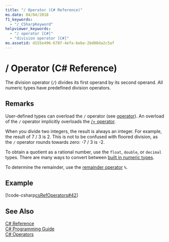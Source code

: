 ```yaml
---
title: "/ Operator (C# Reference)"
ms.date: 04/04/2018
f1_keywords: 
  - "/_CSharpKeyword"
helpviewer_keywords: 
  - "/ operator [C#]"
  - "division operator [C#]"
ms.assetid: d155e496-678f-4efa-bebe-2bd08da2c5af
---
```

# / Operator (C# Reference)
The division operator (`/`) divides its first operand by its second operand. All numeric types have predefined division operators.
  
## Remarks  
 User-defined types can overload the `/` operator (see [operator](../../../csharp/language-reference/keywords/operator.md)). An overload of the `/` operator implicitly overloads the [/= operator](division-assignment-operator.md).  
  
 When you divide two integers, the result is always an integer. For example, the result of 7 / 3 is 2. This is not to be confused with floored division, as the `/` operator rounds towards zero: -7 / 3 is -2.  
  
 To obtain a quotient as a rational number, use the `float`, `double`, or `decimal` types. There are many ways to convert between [built in numeric types](../../../csharp/language-reference/keywords/reference-tables-for-types.md).  
  
 To determine the remainder, use the [remainder operator](../../../csharp/language-reference/operators/remainder-operator.md) `%`.  
  
## Example  
 [!code-csharp[csRefOperators#42](../../../csharp/language-reference/operators/codesnippet/CSharp/division-operator_1.cs)]  
  
## See Also  
 [C# Reference](../../../csharp/language-reference/index.md)  
 [C# Programming Guide](../../../csharp/programming-guide/index.md)  
 [C# Operators](../../../csharp/language-reference/operators/index.md)
